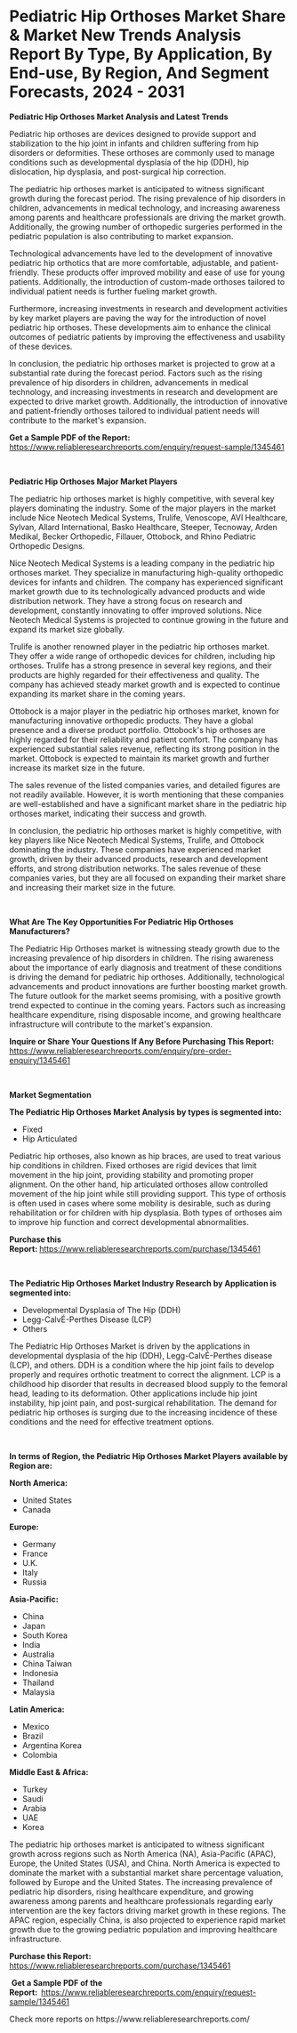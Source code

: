 <p><h1>Pediatric Hip Orthoses Market Share & Market New Trends Analysis Report By Type, By Application, By End-use, By Region, And Segment Forecasts, 2024 - 2031</h1></p><p><strong>Pediatric Hip Orthoses Market Analysis and Latest Trends</strong></p>
<p><p>Pediatric hip orthoses are devices designed to provide support and stabilization to the hip joint in infants and children suffering from hip disorders or deformities. These orthoses are commonly used to manage conditions such as developmental dysplasia of the hip (DDH), hip dislocation, hip dysplasia, and post-surgical hip correction.</p><p>The pediatric hip orthoses market is anticipated to witness significant growth during the forecast period. The rising prevalence of hip disorders in children, advancements in medical technology, and increasing awareness among parents and healthcare professionals are driving the market growth. Additionally, the growing number of orthopedic surgeries performed in the pediatric population is also contributing to market expansion.</p><p>Technological advancements have led to the development of innovative pediatric hip orthotics that are more comfortable, adjustable, and patient-friendly. These products offer improved mobility and ease of use for young patients. Additionally, the introduction of custom-made orthoses tailored to individual patient needs is further fueling market growth.</p><p>Furthermore, increasing investments in research and development activities by key market players are paving the way for the introduction of novel pediatric hip orthoses. These developments aim to enhance the clinical outcomes of pediatric patients by improving the effectiveness and usability of these devices.</p><p>In conclusion, the pediatric hip orthoses market is projected to grow at a substantial rate during the forecast period. Factors such as the rising prevalence of hip disorders in children, advancements in medical technology, and increasing investments in research and development are expected to drive market growth. Additionally, the introduction of innovative and patient-friendly orthoses tailored to individual patient needs will contribute to the market's expansion.</p></p>
<p><strong>Get a Sample PDF of the Report:&nbsp;</strong> <a href="https://www.reliableresearchreports.com/enquiry/request-sample/1345461">https://www.reliableresearchreports.com/enquiry/request-sample/1345461</a></p>
<p>&nbsp;</p>
<p><strong>Pediatric Hip Orthoses Major Market Players</strong></p>
<p><p>The pediatric hip orthoses market is highly competitive, with several key players dominating the industry. Some of the major players in the market include Nice Neotech Medical Systems, Trulife, Venoscope, AVI Healthcare, Sylvan, Allard International, Basko Healthcare, Steeper, Tecnoway, Arden Medikal, Becker Orthopedic, Fillauer, Ottobock, and Rhino Pediatric Orthopedic Designs.</p><p>Nice Neotech Medical Systems is a leading company in the pediatric hip orthoses market. They specialize in manufacturing high-quality orthopedic devices for infants and children. The company has experienced significant market growth due to its technologically advanced products and wide distribution network. They have a strong focus on research and development, constantly innovating to offer improved solutions. Nice Neotech Medical Systems is projected to continue growing in the future and expand its market size globally.</p><p>Trulife is another renowned player in the pediatric hip orthoses market. They offer a wide range of orthopedic devices for children, including hip orthoses. Trulife has a strong presence in several key regions, and their products are highly regarded for their effectiveness and quality. The company has achieved steady market growth and is expected to continue expanding its market share in the coming years.</p><p>Ottobock is a major player in the pediatric hip orthoses market, known for manufacturing innovative orthopedic products. They have a global presence and a diverse product portfolio. Ottobock's hip orthoses are highly regarded for their reliability and patient comfort. The company has experienced substantial sales revenue, reflecting its strong position in the market. Ottobock is expected to maintain its market growth and further increase its market size in the future.</p><p>The sales revenue of the listed companies varies, and detailed figures are not readily available. However, it is worth mentioning that these companies are well-established and have a significant market share in the pediatric hip orthoses market, indicating their success and growth.</p><p>In conclusion, the pediatric hip orthoses market is highly competitive, with key players like Nice Neotech Medical Systems, Trulife, and Ottobock dominating the industry. These companies have experienced market growth, driven by their advanced products, research and development efforts, and strong distribution networks. The sales revenue of these companies varies, but they are all focused on expanding their market share and increasing their market size in the future.</p></p>
<p>&nbsp;</p>
<p><strong>What Are The Key Opportunities For Pediatric Hip Orthoses Manufacturers?</strong></p>
<p><p>The Pediatric Hip Orthoses market is witnessing steady growth due to the increasing prevalence of hip disorders in children. The rising awareness about the importance of early diagnosis and treatment of these conditions is driving the demand for pediatric hip orthoses. Additionally, technological advancements and product innovations are further boosting market growth. The future outlook for the market seems promising, with a positive growth trend expected to continue in the coming years. Factors such as increasing healthcare expenditure, rising disposable income, and growing healthcare infrastructure will contribute to the market's expansion.</p></p>
<p><strong>Inquire or Share Your Questions If Any Before Purchasing This Report:</strong> <a href="https://www.reliableresearchreports.com/enquiry/pre-order-enquiry/1345461">https://www.reliableresearchreports.com/enquiry/pre-order-enquiry/1345461</a></p>
<p>&nbsp;</p>
<p><strong>Market Segmentation</strong></p>
<p><strong>The Pediatric Hip Orthoses Market Analysis by types is segmented into:</strong></p>
<p><ul><li>Fixed</li><li>Hip Articulated</li></ul></p>
<p><p>Pediatric hip orthoses, also known as hip braces, are used to treat various hip conditions in children. Fixed orthoses are rigid devices that limit movement in the hip joint, providing stability and promoting proper alignment. On the other hand, hip articulated orthoses allow controlled movement of the hip joint while still providing support. This type of orthosis is often used in cases where some mobility is desirable, such as during rehabilitation or for children with hip dysplasia. Both types of orthoses aim to improve hip function and correct developmental abnormalities.</p></p>
<p><strong>Purchase this Report:&nbsp;</strong><a href="https://www.reliableresearchreports.com/purchase/1345461">https://www.reliableresearchreports.com/purchase/1345461</a></p>
<p>&nbsp;</p>
<p><strong>The Pediatric Hip Orthoses Market Industry Research by Application is segmented into:</strong></p>
<p><ul><li>Developmental Dysplasia of The Hip (DDH)</li><li>Legg-CalvÉ-Perthes Disease (LCP)</li><li>Others</li></ul></p>
<p><p>The Pediatric Hip Orthoses Market is driven by the applications in developmental dysplasia of the hip (DDH), Legg-CalvÉ-Perthes disease (LCP), and others. DDH is a condition where the hip joint fails to develop properly and requires orthotic treatment to correct the alignment. LCP is a childhood hip disorder that results in decreased blood supply to the femoral head, leading to its deformation. Other applications include hip joint instability, hip joint pain, and post-surgical rehabilitation. The demand for pediatric hip orthoses is surging due to the increasing incidence of these conditions and the need for effective treatment options.</p></p>
<p>&nbsp;</p>
<p><strong>In terms of Region, the Pediatric Hip Orthoses Market Players available by Region are:</strong></p>
<p>
    <p> <strong> North America: </strong>
        <ul>
            <li>United States</li>
            <li>Canada</li>
        </ul>
        </p> 
    <p> <strong> Europe: </strong>
        <ul>
            <li>Germany</li>
            <li>France</li>
            <li>U.K.</li>
            <li>Italy</li>
            <li>Russia</li>
        </ul>
        </p> 
    <p> <strong> Asia-Pacific: </strong>
        <ul>
            <li>China</li>
            <li>Japan</li>
            <li>South Korea</li>
            <li>India</li>
            <li>Australia</li>
            <li>China Taiwan</li>
            <li>Indonesia</li>
            <li>Thailand</li>
            <li>Malaysia</li>
        </ul>
        </p> 
    <p> <strong> Latin America: </strong>
        <ul>
            <li>Mexico</li>
            <li>Brazil</li>
            <li>Argentina Korea</li>
            <li>Colombia</li>
        </ul>
        </p> 
    <p> <strong> Middle East & Africa: </strong>
        <ul>
            <li>Turkey</li>
            <li>Saudi</li>
            <li>Arabia</li>
            <li>UAE</li>
            <li>Korea</li>
        </ul>
    </p>
    </p>
<p><p>The pediatric hip orthoses market is anticipated to witness significant growth across regions such as North America (NA), Asia-Pacific (APAC), Europe, the United States (USA), and China. North America is expected to dominate the market with a substantial market share percentage valuation, followed by Europe and the United States. The increasing prevalence of pediatric hip disorders, rising healthcare expenditure, and growing awareness among parents and healthcare professionals regarding early intervention are the key factors driving market growth in these regions. The APAC region, especially China, is also projected to experience rapid market growth due to the growing pediatric population and improving healthcare infrastructure.</p></p>
<p><strong>Purchase this Report: </strong><a href="https://www.reliableresearchreports.com/purchase/1345461">https://www.reliableresearchreports.com/purchase/1345461</a></p>
<p>&nbsp;<strong>Get a Sample PDF of the Report:&nbsp;&nbsp;</strong><a href="https://www.reliableresearchreports.com/enquiry/request-sample/1345461">https://www.reliableresearchreports.com/enquiry/request-sample/1345461</a></p>
<p><strong></strong></p>
<p>Check more reports on https://www.reliableresearchreports.com/</p>